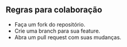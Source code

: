 ## Regras para colaboração

- Faça um fork do repositório.
- Crie uma branch para sua feature.
- Abra um pull request com suas mudanças.